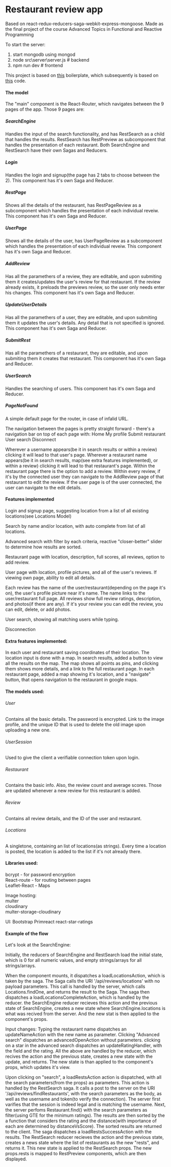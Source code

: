 # Restaurant review app
Based on react-redux-reducers-saga-webkit-express-mongoose. 
Made as the final project of the course Advanced Topics in Functional and Reactive Programming


To start the server:
1. start mongodb using mongod
2. node src\server\server.js # backend
3. npm run dev # frontend

This project is based on [this](https://github.com/majeek/simple-react-redux-reducers-saga-webkit-express-mongoose-boilerplate
) boilerplate, which subsequently is based on [this](https://github.com/wix-incubator/flickr-gallery-exam) code.


#### The model
The "main" component is the React-Router, which navigates between the 9 pages of the app. Those 9 pages are:
##### SearchEngine
Handles the input of the search functionality, and has RestSearch as a child that handles the results.
RestSearch has RestPreview as subcomponent that handles the presentation of each restaurant.
Both SearchEngine and RestSearch have their own Sagas and Reducers.

##### Login
Handles the login and signup(the page has 2 tabs to choose between the 2).
This component has it's own Saga and Reducer.

##### RestPage
Shows all the details of the restaurant, has RestPageReview as a subcomponent which handles the presentation of each individual reveiw.
This component has it's own Saga and Reducer.

##### UserPage
Shows all the details of the user, has UserPageReview as a subcomponent which handles the presentation of each individual reveiw.
This component has it's own Saga and Reducer.

##### AddReview
Has all the paramethers of a review, they are editable, and upon submiting them it creates/updates the user's review for that restaurant.
If the review already exists, it preloads the previews review, so the user only needs enter his changes.
This component has it's own Saga and Reducer.

##### UpdateUserDetails
Has all the paramethers of a user, they are editable, and upon submiting them it updates the user's details.
Any detail that is not specified is ignored.
This component has it's own Saga and Reducer.

##### SubmitRest
Has all the paramethers of a restaurant, they are editable, and upon submiting them it creates that restaurant.
This component has it's own Saga and Reducer.

##### UserSearch
Handles the searching of users.
This component has it's own Saga and Reducer.

##### PageNotFound
A simple default page for the router, in case of infalid URL.


The navigation between the pages is pretty straight forward - there's a navigation bar on top of each page with:
Home
My profile
Submit restaurant
User search
Disconnect

Wherever a username appears(be it in search results or within a review) clicking it will lead to that user's page.
Wherever a restaurant name appears(be it in search results, map(see extra features implemented), or within a review) clicking it will lead to that restaurant's page.
Within the restaurant page there is the option to add a review. Within every review, if it's by the connected user they can navigate to the AddReview page of that restaurant to edit the review.
If the user page is of the user connected, the user can navigate to the edit details.


#### Features implemented
Login and signup page, suggesting location from a list of all existing locations(see Locations Model)

Search by name and/or location, with auto complete from list of all locations.

Advanced search with filter by each criteria, reactive "closer-better" slider to determine how results are sorted.

Restaurant page with location, description, full scores, all reviews, option to add review.

User page with location, profile pictures, and all of the user's reviews. If viewing own page, ability to edit all details.

Each review has the name of the user/restaurant(depending on the page it's on), the user's profile picture near it's name. The name links to the user/restaurant full page.
All reviews show full review ratings, description, and photos(if there are any).
If it's your review you can edit the review, you can edit, delete, or add photos.

User search, showing all matching users while typing.

Disconnection

#### Extra features implemented:
In each user and restaurant saving coordinates of their location. The location input is done with a map.
In search results, added a button to view all the results on the map. The map shows all points as pins, and clicking them shows more details, and a link to the full restaurant page.
In each restaurant page, added a map showing it's location, and a "navigate" button, that opens navigation to the restaurant in google maps.


#### The models used:
###### User 
Contains all the basic details. The password is encrypted. Link to the image profile, and the unique ID that is used to delete the old image upon uploading a new one.
###### UserSession
Used to give the client a verifiable connection token upon login.
###### Restaurant
Contains the basic info. 
Also, the review count and average scores. Those are updated whenever a new review for this restaurant is added.
###### Review
Contains all review details, and the ID of the user and restaurant.
###### Locations
A singletone, containing an list of locations(as strings). 
Every time a location is posted, the location is added to the list if it's not already there.

#### Libraries used:  
bcrypt - for password encryption  
React-route - for routing between pages  
Leaflet-React - Maps  

Image hosting:  
multer  
cloudinary  
multer-storage-cloudinary  

UI:
Bootstrap
Primreact
react-star-ratings


#### Example of the flow

Let's look at the SearchEngine:

Initially, the reducers of SearchEngine and RestSearch load the initial state, which is 0 for all numeric values, and empty strings/arrays for all strings/arrays.

When the component mounts, it dispatches a loadLocationsAction, which is taken by the saga.
The Saga calls the URI '/api/reviews/locations' with no payload parameters.
This call is handled by the server, which calls Locations.findOne, and returns the result to the Saga.
The saga then dispatches a loadLocationsCompleteAction, which is handled by the reducer.
the SearchEngine reducer recieves this action and the previous state of SearchEngine, creates a new state where SearchEngine.locations is what was recived from the server.
And the new stat is then applied to the component's props.

Input changes:
Typing the restaurant name dispatches an updateNameAction with the new name as parameter.
Clicking "Advanced search" dispatches an advancedOpenAction without parameters.
clicking on a star in the advanced search dispatches an updateRatingHandler, with the field and the rating.
All the above are handled by the reducer, which recives the action and the previous state, creates a new state with the update, and returns.
The new state is than applied to the component's props, which updates it's view.

Upon clicking on "search", a loadRestsAction action is dispatched, with all the search parameters(from the props) as parameters.
This action is handled by the RestSearch saga.
It calls a post to the server on the URI '/api/reviews/findRestaurants', with the search parameters as the body, as well as the username and token(to verify the connection).
The server first varifies that the session is indeed legal and is matching the username.
Next, the server perfoms Restaurant.find() with the search parameters as filter(using GTE for the minimum ratings).
The results are then sorted by the a function that considers the rating and the distance(with importance of each are determined by distanceVsScore).
The sorted results are returned to the client.
The saga dispatches a loadRestsSuccessAction with the results.
The RestSearch reducer recieves the action and the previous state, creates a news state where the list of restaurants as the new "rests", and returns it.
This new state is applied to the RestSearch props.
The new props.rests is mapped to RestPreview components, which are then displayed.